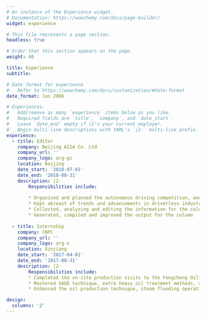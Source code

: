 ```yaml
---
# An instance of the Experience widget.
# Documentation: https://wowchemy.com/docs/page-builder/
widget: experience

# This file represents a page section.
headless: true

# Order that this section appears on the page.
weight: 40

title: Experience
subtitle:

# Date format for experience
#   Refer to https://wowchemy.com/docs/customization/#date-format
date_format: Jan 2006

# Experiences.
#   Add/remove as many `experience` items below as you like.
#   Required fields are `title`, `company`, and `date_start`.
#   Leave `date_end` empty if it's your current employer.
#   Begin multi-line descriptions with YAML's `|2-` multi-line prefix.
experience:
  - title: Editor
    company: Beijing AIIA Co. Ltd
    company_url: ''
    company_logo: org-gc
    location: Beijing
    date_start: '2018-07-01'
    date_end: '2018-08-31'
    description: |2-
        Responsibilities include:
        
        * Organized and planned the autonomous driving competition, and took part in 2018i\-VISTAGrand Challenge
        * Kept abreast of trends and advancements in driverless industry according to the general development of website
        * Collected, analyzing and editing the information for the column for self\-driving, and handled the daily update, maintenance, review and posting of website content
        * Generated, compiled and improved the output for the column
        
  - title: Internship
    company: CNPC
    company_url: ''
    company_logo: org-x
    location: Xinjiang
    date_start: '2017-04-01'
    date_end: '2017-08-31'
    description: |2-
        Responsibilities include:
        * Completed the on-site production visits to the Fengcheng Oilfield, the No. 2 SAGD oil production station, and the No. 1 extra heavy oil joint treatment station
        * Mastered SAGD technique, extra heavy oil treatment methods, and the use of thermal oil recovery equipment
        * Enhanced the oil production technique, steam flooding operation and troubleshooting skills

design:
  columns: '2'
---
```

